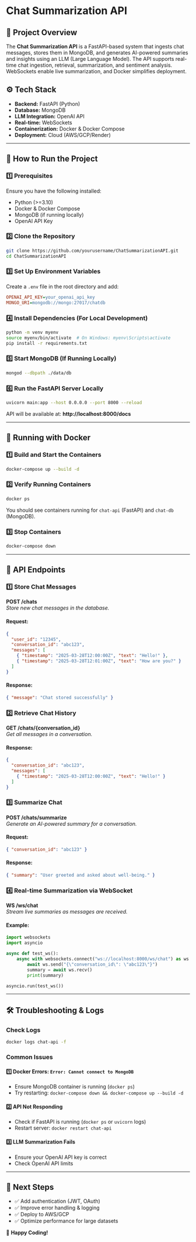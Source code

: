 # Chat Summarization API

## 📌 Project Overview
The **Chat Summarization API** is a FastAPI-based system that ingests chat messages, stores them in MongoDB, and generates AI-powered summaries and insights using an LLM (Large Language Model). The API supports real-time chat ingestion, retrieval, summarization, and sentiment analysis. WebSockets enable live summarization, and Docker simplifies deployment.

## ⚙️ Tech Stack
- **Backend:** FastAPI (Python)
- **Database:** MongoDB
- **LLM Integration:** OpenAI API
- **Real-time:** WebSockets
- **Containerization:** Docker & Docker Compose
- **Deployment:** Cloud (AWS/GCP/Render)

---
## 🚀 How to Run the Project

### 1️⃣ Prerequisites
Ensure you have the following installed:
- Python (>=3.10)
- Docker & Docker Compose
- MongoDB (if running locally)
- OpenAI API Key

### 2️⃣ Clone the Repository
```bash
git clone https://github.com/yourusername/ChatSummarizationAPI.git
cd ChatSummarizationAPI
```

### 3️⃣ Set Up Environment Variables
Create a `.env` file in the root directory and add:
```ini
OPENAI_API_KEY=your_openai_api_key
MONGO_URI=mongodb://mongo:27017/chatdb
```

### 4️⃣ Install Dependencies (For Local Development)
```bash
python -m venv myenv
source myenv/bin/activate  # On Windows: myenv\Scripts\activate
pip install -r requirements.txt
```

### 5️⃣ Start MongoDB (If Running Locally)
```bash
mongod --dbpath ./data/db
```

### 6️⃣ Run the FastAPI Server Locally
```bash
uvicorn main:app --host 0.0.0.0 --port 8000 --reload
```
API will be available at: **http://localhost:8000/docs**

---
## 🐳 Running with Docker
### 1️⃣ Build and Start the Containers
```bash
docker-compose up --build -d
```

### 2️⃣ Verify Running Containers
```bash
docker ps
```
You should see containers running for `chat-api` (FastAPI) and `chat-db` (MongoDB).

### 3️⃣ Stop Containers
```bash
docker-compose down
```

---
## 📡 API Endpoints
### 1️⃣ Store Chat Messages
**POST /chats**  
_Store new chat messages in the database._
#### Request:
```json
{
  "user_id": "12345",
  "conversation_id": "abc123",
  "messages": [
    { "timestamp": "2025-03-28T12:00:00Z", "text": "Hello!" },
    { "timestamp": "2025-03-28T12:01:00Z", "text": "How are you?" }
  ]
}
```
#### Response:
```json
{ "message": "Chat stored successfully" }
```

### 2️⃣ Retrieve Chat History
**GET /chats/{conversation_id}**  
_Get all messages in a conversation._
#### Response:
```json
{
  "conversation_id": "abc123",
  "messages": [
    { "timestamp": "2025-03-28T12:00:00Z", "text": "Hello!" }
  ]
}
```

### 3️⃣ Summarize Chat
**POST /chats/summarize**  
_Generate an AI-powered summary for a conversation._
#### Request:
```json
{ "conversation_id": "abc123" }
```
#### Response:
```json
{ "summary": "User greeted and asked about well-being." }
```

### 4️⃣ Real-time Summarization via WebSocket
**WS /ws/chat**  
_Stream live summaries as messages are received._
#### Example:
```python
import websockets
import asyncio

async def test_ws():
    async with websockets.connect("ws://localhost:8000/ws/chat") as ws:
        await ws.send("{\"conversation_id\": \"abc123\"}")
        summary = await ws.recv()
        print(summary)

asyncio.run(test_ws())
```

---
## 🛠️ Troubleshooting & Logs

### Check Logs
```bash
docker logs chat-api -f
```

### Common Issues
#### 1️⃣ Docker Errors: `Error: Cannot connect to MongoDB`
- Ensure MongoDB container is running (`docker ps`)
- Try restarting: `docker-compose down && docker-compose up --build -d`

#### 2️⃣ API Not Responding
- Check if FastAPI is running (`docker ps` or `uvicorn` logs)
- Restart server: `docker restart chat-api`

#### 3️⃣ LLM Summarization Fails
- Ensure your OpenAI API key is correct
- Check OpenAI API limits

---
## 🎯 Next Steps
- ✅ Add authentication (JWT, OAuth)
- ✅ Improve error handling & logging
- ✅ Deploy to AWS/GCP
- ✅ Optimize performance for large datasets

🚀 **Happy Coding!**

